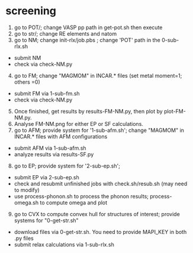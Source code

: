# screening

1. go to POT/; change VASP pp path in get-pot.sh then execute 
2. go to str/; change RE elements and natom
3. go to NM; change init-rlx/job.pbs ; change 'POT' path in the  0-sub-rlx.sh
- submit NM
- check via check-NM.py

4. go to FM; change "MAGMOM" in INCAR.* files (set metal moment=1; others =0)
- submit FM via 1-sub-fm.sh 
- check via check-NM.py

5. Once finished, get results by results-FM-NM.py, then plot by plot-FM-NM.py.
6. Analyse FM-NM.png for either EP or SF calculations.
7. go to AFM; provide system for '1-sub-afm.sh'; change "MAGMOM" in INCAR.* files with AFM configurations
- submit AFM via 1-sub-afm.sh 
- analyze results via results-SF.py

8. go to EP; provide system for '2-sub-ep.sh'; 
- submit EP via 2-sub-ep.sh 
- check and resubmit unfinished jobs with check.sh/resub.sh (may need to modify)
- use process-phonon.sh to process the phonon results; process-omega.sh to compute omega and plot

9. go to CVX to compute convex hull for structures of interest; provide systems for "0-get-str.sh"
- download files via 0-get-str.sh. You need to provide MAPI_KEY in both .py files
- submit relax calculations via  1-sub-rlx.sh
